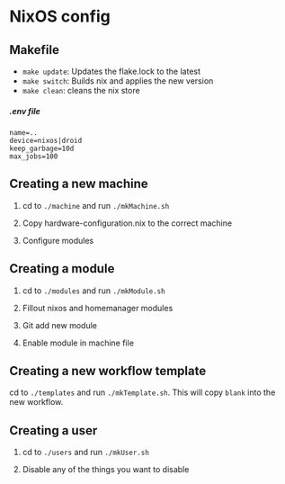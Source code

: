 # NixOS config

## Makefile

* `make update`: Updates the flake.lock to the latest
* `make switch`: Builds nix and applies the new version
* `make clean`: cleans the nix store

##### .env file

```env
name=..
device=nixos|droid
keep_garbage=10d
max_jobs=100
```

## Creating a new machine

1. cd to `./machine` and run `./mkMachine.sh`

2. Copy hardware-configuration.nix to the correct machine

3. Configure modules

## Creating a module

1. cd to `./modules` and run `./mkModule.sh`

2. Fillout nixos and homemanager modules

3. Git add new module

4. Enable module in machine file

## Creating a new workflow template

cd to `./templates` and run `./mkTemplate.sh`. This will copy `blank` into the new workflow.

## Creating a user

1. cd to `./users` and run `./mkUser.sh`

2. Disable any of the things you want to disable

